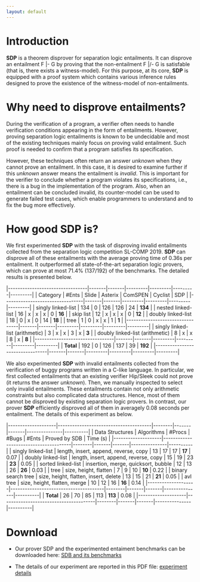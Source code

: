 ```yaml
---
layout: default
---
```


# Introduction

**SDP** is a theorem disprover for separation logic entailments. It can
disprove an entailment F |- G by proving that the non-entailment F |/- G
is satisfable (that is, there exists a witness-model). For this purpose,
at its core, **SDP** is equipped with a proof system which contains
various inference rules designed to prove the existence of the
witness-model of non-entailments.

# Why need to disprove entailments?

During the verification of a program, a verifier often needs to handle
verification conditions appearing in the form of entailments. However,
proving separation logic entailments is known to be undecidable and most
of the existing techniques mainly focus on proving valid entailment.
Such proof is needed to confirm that a program satisfies its
specification.

However, these techniques often return an answer *unknown* when they
cannot prove an entailment. In this case, it is desired to examine
further if this *unknown* answer means the entailment is *invalid*. This
is important for the verifier to conclude whether a program violates its
specifications, i.e., there is a bug in the implementation of the
program. Also, when an entailment can be concluded invalid, its
counter-model can be used to generate failed test cases, which enable
programmers to understand and to fix the bug more effectively.

# How good SDP is?

We first experimented **SDP** with the task of disproving invalid
entailments collected from the separation logic competition
SL-COMP 2019. **SDP** can disprove all of these entailments with the
average proving time of 0.36s per entailment. It outperformed all
state-of-the-art separation logic provers, which can prove at most 71.4%
(137/192) of the benchmarks. The detailed results is presented below.

|---------------------------------|-------|-------|---------|---------|---------|---------|
| Category                        | #Ents | Slide | Asterix | ComSPEN | Cyclist | SDP     |
|---------------------------------|-------|-------|---------|---------|---------|---------|
| singly linked-list              |   134 | 0     | 126     |     126 |      24 | **134** |
| nested linked-list              |    16 | x     | x       |       x |       0 | **16**  |
| skip list                       |    12 | x     | x       |       x |       0 | **12**  |
| doubly linked-list              |    18 | 0     | x       |       0 |      14 | **18**  |
| tree                            |     1 | 0     | x       |       x |       1 | **1**   |
|---------------------------------|-------|-------|---------|---------|---------|---------|
| singly linked-list (arithmetic) |     3 | x     | x       |       3 |       x | **3**   |
| doubly linked-list (arithmetic) |     8 | x     | x       |       8 |       x | **8**   |
|---------------------------------|-------|-------|---------|---------|---------|---------|
| **Total**                       |   192 | 0     | 126     |     137 |      39 | **192** |
|---------------------------------|-------|-------|---------|---------|---------|---------|


We also experimented **SDP** with invalid entailments collected from the
verification of buggy programs written in a C-like language. In
particular, we first collected entailments that an existing verifier
Hip/Sleek could not prove (it returns the answer *unknown*). Then, we
manually inspected to select only invalid entailments. These entailments
contain not only arithmetic constraints but also complicated data
structures. Hence, most of them cannot be disproved by existing
separation logic provers. In contrast, our prover **SDP** efficiently
disproved all of them in averagely 0.08 seconds per entailment. The
details of this experiment as below.


|--------------------|---------------------------------------|--------|-------|-------|---------------|----------|
| Data Structures    | Algorithms                            | #Procs | #Bugs | #Ents | Proved by SDB | Time (s) |
|--------------------|---------------------------------------|--------|-------|-------|---------------|----------|
| singly linked-list | length, insert, append, reverse, copy |     13 |    17 |    17 | **17**        |     0.07 |
| doubly linked-list | length, insert, append, reverse, copy |     15 |    19 |    23 | **23**        |     0.05 |
| sorted linked-list | insertion, merge, quicksort, bubble   |     12 |    13 |    26 | **26**        |     0.03 |
| tree               | size, height, flatten                 |      7 |     9 |    10 | **10**        |     0.22 |
| binary search tree | size, height, flatten, insert, delete |     13 |    15 |    21 | **21**        |     0.05 |
| avl tree           | size, height, flatten, merge          |     10 |    12 |    16 | **16**        |     0.14 |
|--------------------|---------------------------------------|--------|-------|-------|---------------|----------|
| **Total**          | 26                                    |     70 |    85 |   113 | **113**       |     0.08 |
|--------------------|---------------------------------------|--------|-------|-------|---------------|----------|

# Download

- Our prover SDP and the experimented entaiment benchmarks can be
  downloaded here: [SDB and its
  benchmarks](https://www.dropbox.com/s/bzsh70pm6n50oaf/prover-benchmarks.zip)

- The details of our experiment are reported in this PDF file:
  [experiment details](https://www.dropbox.com/s/i2n1jgswu6o9h3f/FM19-experiment.pdf)

